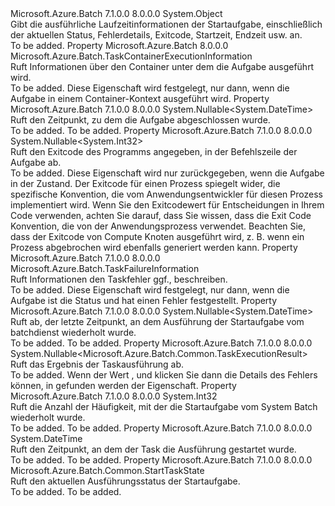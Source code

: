 <Type Name="StartTaskInformation" FullName="Microsoft.Azure.Batch.StartTaskInformation">
  <TypeSignature Language="C#" Value="public class StartTaskInformation" />
  <TypeSignature Language="ILAsm" Value=".class public auto ansi beforefieldinit StartTaskInformation extends System.Object" />
  <TypeSignature Language="DocId" Value="T:Microsoft.Azure.Batch.StartTaskInformation" />
  <TypeSignature Language="VB.NET" Value="Public Class StartTaskInformation" />
  <TypeSignature Language="F#" Value="type StartTaskInformation = class&#xA;    interface IPropertyMetadata&#xA;    interface IModifiable&#xA;    interface IReadOnly" />
  <AssemblyInfo>
    <AssemblyName>Microsoft.Azure.Batch</AssemblyName>
    <AssemblyVersion>7.1.0.0</AssemblyVersion>
    <AssemblyVersion>8.0.0.0</AssemblyVersion>
  </AssemblyInfo>
  <Base>
    <BaseTypeName>System.Object</BaseTypeName>
  </Base>
  <Interfaces />
  <Docs>
    <summary>
            Gibt die ausführliche Laufzeitinformationen der Startaufgabe, einschließlich der aktuellen Status, Fehlerdetails, Exitcode, Startzeit, Endzeit usw. an.
            </summary>
    <remarks>To be added.</remarks>
  </Docs>
  <Members>
    <Member MemberName="ContainerInformation">
      <MemberSignature Language="C#" Value="public Microsoft.Azure.Batch.TaskContainerExecutionInformation ContainerInformation { get; }" />
      <MemberSignature Language="ILAsm" Value=".property instance class Microsoft.Azure.Batch.TaskContainerExecutionInformation ContainerInformation" />
      <MemberSignature Language="DocId" Value="P:Microsoft.Azure.Batch.StartTaskInformation.ContainerInformation" />
      <MemberSignature Language="VB.NET" Value="Public ReadOnly Property ContainerInformation As TaskContainerExecutionInformation" />
      <MemberSignature Language="F#" Value="member this.ContainerInformation : Microsoft.Azure.Batch.TaskContainerExecutionInformation" Usage="Microsoft.Azure.Batch.StartTaskInformation.ContainerInformation" />
      <MemberType>Property</MemberType>
      <AssemblyInfo>
        <AssemblyName>Microsoft.Azure.Batch</AssemblyName>
        <AssemblyVersion>8.0.0.0</AssemblyVersion>
      </AssemblyInfo>
      <ReturnValue>
        <ReturnType>Microsoft.Azure.Batch.TaskContainerExecutionInformation</ReturnType>
      </ReturnValue>
      <Docs>
        <summary>
            Ruft Informationen über den Container unter dem die Aufgabe ausgeführt wird.
            </summary>
        <value>To be added.</value>
        <remarks>
            Diese Eigenschaft wird festgelegt, nur dann, wenn die Aufgabe in einem Container-Kontext ausgeführt wird.
            </remarks>
      </Docs>
    </Member>
    <Member MemberName="EndTime">
      <MemberSignature Language="C#" Value="public Nullable&lt;DateTime&gt; EndTime { get; }" />
      <MemberSignature Language="ILAsm" Value=".property instance valuetype System.Nullable`1&lt;valuetype System.DateTime&gt; EndTime" />
      <MemberSignature Language="DocId" Value="P:Microsoft.Azure.Batch.StartTaskInformation.EndTime" />
      <MemberSignature Language="VB.NET" Value="Public ReadOnly Property EndTime As Nullable(Of DateTime)" />
      <MemberSignature Language="F#" Value="member this.EndTime : Nullable&lt;DateTime&gt;" Usage="Microsoft.Azure.Batch.StartTaskInformation.EndTime" />
      <MemberType>Property</MemberType>
      <AssemblyInfo>
        <AssemblyName>Microsoft.Azure.Batch</AssemblyName>
        <AssemblyVersion>7.1.0.0</AssemblyVersion>
        <AssemblyVersion>8.0.0.0</AssemblyVersion>
      </AssemblyInfo>
      <ReturnValue>
        <ReturnType>System.Nullable&lt;System.DateTime&gt;</ReturnType>
      </ReturnValue>
      <Docs>
        <summary>
            Ruft den Zeitpunkt, zu dem die Aufgabe abgeschlossen wurde.
            </summary>
        <value>To be added.</value>
        <remarks>To be added.</remarks>
      </Docs>
    </Member>
    <Member MemberName="ExitCode">
      <MemberSignature Language="C#" Value="public Nullable&lt;int&gt; ExitCode { get; }" />
      <MemberSignature Language="ILAsm" Value=".property instance valuetype System.Nullable`1&lt;int32&gt; ExitCode" />
      <MemberSignature Language="DocId" Value="P:Microsoft.Azure.Batch.StartTaskInformation.ExitCode" />
      <MemberSignature Language="VB.NET" Value="Public ReadOnly Property ExitCode As Nullable(Of Integer)" />
      <MemberSignature Language="F#" Value="member this.ExitCode : Nullable&lt;int&gt;" Usage="Microsoft.Azure.Batch.StartTaskInformation.ExitCode" />
      <MemberType>Property</MemberType>
      <AssemblyInfo>
        <AssemblyName>Microsoft.Azure.Batch</AssemblyName>
        <AssemblyVersion>7.1.0.0</AssemblyVersion>
        <AssemblyVersion>8.0.0.0</AssemblyVersion>
      </AssemblyInfo>
      <ReturnValue>
        <ReturnType>System.Nullable&lt;System.Int32&gt;</ReturnType>
      </ReturnValue>
      <Docs>
        <summary>
            Ruft den Exitcode des Programms angegeben, in der Befehlszeile der Aufgabe ab.
            </summary>
        <value>To be added.</value>
        <remarks>
            Diese Eigenschaft wird nur zurückgegeben, wenn die Aufgabe in der <see cref="F:Microsoft.Azure.Batch.Common.StartTaskState.Completed" /> Zustand. Der Exitcode für einen Prozess spiegelt wider, die spezifische Konvention, die vom Anwendungsentwickler für diesen Prozess implementiert wird. Wenn Sie den Exitcodewert für Entscheidungen in Ihrem Code verwenden, achten Sie darauf, dass Sie wissen, dass die Exit Code Konvention, die von der Anwendungsprozess verwendet. Beachten Sie, dass der Exitcode von Compute Knoten ausgeführt wird, z. B. wenn ein Prozess abgebrochen wird ebenfalls generiert werden kann.
            </remarks>
      </Docs>
    </Member>
    <Member MemberName="FailureInformation">
      <MemberSignature Language="C#" Value="public Microsoft.Azure.Batch.TaskFailureInformation FailureInformation { get; }" />
      <MemberSignature Language="ILAsm" Value=".property instance class Microsoft.Azure.Batch.TaskFailureInformation FailureInformation" />
      <MemberSignature Language="DocId" Value="P:Microsoft.Azure.Batch.StartTaskInformation.FailureInformation" />
      <MemberSignature Language="VB.NET" Value="Public ReadOnly Property FailureInformation As TaskFailureInformation" />
      <MemberSignature Language="F#" Value="member this.FailureInformation : Microsoft.Azure.Batch.TaskFailureInformation" Usage="Microsoft.Azure.Batch.StartTaskInformation.FailureInformation" />
      <MemberType>Property</MemberType>
      <AssemblyInfo>
        <AssemblyName>Microsoft.Azure.Batch</AssemblyName>
        <AssemblyVersion>7.1.0.0</AssemblyVersion>
        <AssemblyVersion>8.0.0.0</AssemblyVersion>
      </AssemblyInfo>
      <ReturnValue>
        <ReturnType>Microsoft.Azure.Batch.TaskFailureInformation</ReturnType>
      </ReturnValue>
      <Docs>
        <summary>
            Ruft Informationen den Taskfehler ggf., beschreiben.
            </summary>
        <value>To be added.</value>
        <remarks>
            Diese Eigenschaft wird festgelegt, nur dann, wenn die Aufgabe ist die <see cref="F:Microsoft.Azure.Batch.Common.StartTaskState.Completed" /> Status und hat einen Fehler festgestellt.
            </remarks>
      </Docs>
    </Member>
    <Member MemberName="LastRetryTime">
      <MemberSignature Language="C#" Value="public Nullable&lt;DateTime&gt; LastRetryTime { get; }" />
      <MemberSignature Language="ILAsm" Value=".property instance valuetype System.Nullable`1&lt;valuetype System.DateTime&gt; LastRetryTime" />
      <MemberSignature Language="DocId" Value="P:Microsoft.Azure.Batch.StartTaskInformation.LastRetryTime" />
      <MemberSignature Language="VB.NET" Value="Public ReadOnly Property LastRetryTime As Nullable(Of DateTime)" />
      <MemberSignature Language="F#" Value="member this.LastRetryTime : Nullable&lt;DateTime&gt;" Usage="Microsoft.Azure.Batch.StartTaskInformation.LastRetryTime" />
      <MemberType>Property</MemberType>
      <AssemblyInfo>
        <AssemblyName>Microsoft.Azure.Batch</AssemblyName>
        <AssemblyVersion>7.1.0.0</AssemblyVersion>
        <AssemblyVersion>8.0.0.0</AssemblyVersion>
      </AssemblyInfo>
      <ReturnValue>
        <ReturnType>System.Nullable&lt;System.DateTime&gt;</ReturnType>
      </ReturnValue>
      <Docs>
        <summary>
            Ruft ab, der letzte Zeitpunkt, an dem Ausführung der Startaufgabe vom batchdienst wiederholt wurde.
            </summary>
        <value>To be added.</value>
        <remarks>To be added.</remarks>
      </Docs>
    </Member>
    <Member MemberName="Result">
      <MemberSignature Language="C#" Value="public Nullable&lt;Microsoft.Azure.Batch.Common.TaskExecutionResult&gt; Result { get; }" />
      <MemberSignature Language="ILAsm" Value=".property instance valuetype System.Nullable`1&lt;valuetype Microsoft.Azure.Batch.Common.TaskExecutionResult&gt; Result" />
      <MemberSignature Language="DocId" Value="P:Microsoft.Azure.Batch.StartTaskInformation.Result" />
      <MemberSignature Language="VB.NET" Value="Public ReadOnly Property Result As Nullable(Of TaskExecutionResult)" />
      <MemberSignature Language="F#" Value="member this.Result : Nullable&lt;Microsoft.Azure.Batch.Common.TaskExecutionResult&gt;" Usage="Microsoft.Azure.Batch.StartTaskInformation.Result" />
      <MemberType>Property</MemberType>
      <AssemblyInfo>
        <AssemblyName>Microsoft.Azure.Batch</AssemblyName>
        <AssemblyVersion>7.1.0.0</AssemblyVersion>
        <AssemblyVersion>8.0.0.0</AssemblyVersion>
      </AssemblyInfo>
      <ReturnValue>
        <ReturnType>System.Nullable&lt;Microsoft.Azure.Batch.Common.TaskExecutionResult&gt;</ReturnType>
      </ReturnValue>
      <Docs>
        <summary>
            Ruft das Ergebnis der Taskausführung ab.
            </summary>
        <value>To be added.</value>
        <remarks>
            Wenn der Wert <see cref="F:Microsoft.Azure.Batch.Common.TaskExecutionResult.Failure" />, und klicken Sie dann die Details des Fehlers können, in gefunden werden der <see cref="P:Microsoft.Azure.Batch.StartTaskInformation.FailureInformation" /> Eigenschaft.
            </remarks>
      </Docs>
    </Member>
    <Member MemberName="RetryCount">
      <MemberSignature Language="C#" Value="public int RetryCount { get; }" />
      <MemberSignature Language="ILAsm" Value=".property instance int32 RetryCount" />
      <MemberSignature Language="DocId" Value="P:Microsoft.Azure.Batch.StartTaskInformation.RetryCount" />
      <MemberSignature Language="VB.NET" Value="Public ReadOnly Property RetryCount As Integer" />
      <MemberSignature Language="F#" Value="member this.RetryCount : int" Usage="Microsoft.Azure.Batch.StartTaskInformation.RetryCount" />
      <MemberType>Property</MemberType>
      <AssemblyInfo>
        <AssemblyName>Microsoft.Azure.Batch</AssemblyName>
        <AssemblyVersion>7.1.0.0</AssemblyVersion>
        <AssemblyVersion>8.0.0.0</AssemblyVersion>
      </AssemblyInfo>
      <ReturnValue>
        <ReturnType>System.Int32</ReturnType>
      </ReturnValue>
      <Docs>
        <summary>
            Ruft die Anzahl der Häufigkeit, mit der die Startaufgabe vom System Batch wiederholt wurde.
            </summary>
        <value>To be added.</value>
        <remarks>To be added.</remarks>
      </Docs>
    </Member>
    <Member MemberName="StartTime">
      <MemberSignature Language="C#" Value="public DateTime StartTime { get; }" />
      <MemberSignature Language="ILAsm" Value=".property instance valuetype System.DateTime StartTime" />
      <MemberSignature Language="DocId" Value="P:Microsoft.Azure.Batch.StartTaskInformation.StartTime" />
      <MemberSignature Language="VB.NET" Value="Public ReadOnly Property StartTime As DateTime" />
      <MemberSignature Language="F#" Value="member this.StartTime : DateTime" Usage="Microsoft.Azure.Batch.StartTaskInformation.StartTime" />
      <MemberType>Property</MemberType>
      <AssemblyInfo>
        <AssemblyName>Microsoft.Azure.Batch</AssemblyName>
        <AssemblyVersion>7.1.0.0</AssemblyVersion>
        <AssemblyVersion>8.0.0.0</AssemblyVersion>
      </AssemblyInfo>
      <ReturnValue>
        <ReturnType>System.DateTime</ReturnType>
      </ReturnValue>
      <Docs>
        <summary>
            Ruft den Zeitpunkt, an dem der Task die Ausführung gestartet wurde.
            </summary>
        <value>To be added.</value>
        <remarks>To be added.</remarks>
      </Docs>
    </Member>
    <Member MemberName="State">
      <MemberSignature Language="C#" Value="public Microsoft.Azure.Batch.Common.StartTaskState State { get; }" />
      <MemberSignature Language="ILAsm" Value=".property instance valuetype Microsoft.Azure.Batch.Common.StartTaskState State" />
      <MemberSignature Language="DocId" Value="P:Microsoft.Azure.Batch.StartTaskInformation.State" />
      <MemberSignature Language="VB.NET" Value="Public ReadOnly Property State As StartTaskState" />
      <MemberSignature Language="F#" Value="member this.State : Microsoft.Azure.Batch.Common.StartTaskState" Usage="Microsoft.Azure.Batch.StartTaskInformation.State" />
      <MemberType>Property</MemberType>
      <AssemblyInfo>
        <AssemblyName>Microsoft.Azure.Batch</AssemblyName>
        <AssemblyVersion>7.1.0.0</AssemblyVersion>
        <AssemblyVersion>8.0.0.0</AssemblyVersion>
      </AssemblyInfo>
      <ReturnValue>
        <ReturnType>Microsoft.Azure.Batch.Common.StartTaskState</ReturnType>
      </ReturnValue>
      <Docs>
        <summary>
            Ruft den aktuellen Ausführungsstatus der Startaufgabe.
            </summary>
        <value>To be added.</value>
        <remarks>To be added.</remarks>
      </Docs>
    </Member>
  </Members>
</Type>